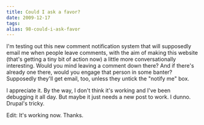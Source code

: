 ```yaml
---
title: Could I ask a favor?
date: 2009-12-17
tags: 
alias: 98-could-i-ask-favor
---
```


I'm testing out this new comment notification system that will supposedly email me when people leave comments, with the aim of making this website (that's getting a tiny bit of action now) a little more conversationally interesting. Would you mind leaving a comment down there? And if there's already one there, would you engage that person in some banter? Supposedly they'll get email, too, unless they untick the "notify me" box.

I appreciate it. By the way, I don't think it's working and I've been debugging it all day. But maybe it just needs a new post to work. I dunno. Drupal's tricky.

Edit: It's working now. Thanks.